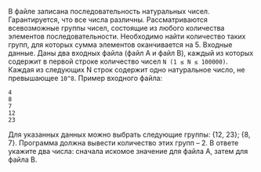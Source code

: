 В файле записана последовательность натуральных чисел. Гарантируется, что все числа различны. Рассматриваются всевозможные группы чисел, состоящие из любого количества элементов последовательности. Необходимо найти количество таких групп, для которых сумма элементов оканчивается на 5.
Входные данные. Даны два входных файла (файл A и файл B), каждый из которых содержит в первой строке количество чисел `N (1 ≤ N ≤ 100000)`. Каждая из следующих N строк содержит одно натуральное число, не превышающее `10^8`.
Пример входного файла:
```
4
8
7
12
23
```
Для указанных данных можно выбрать следующие группы: {12, 23}; {8, 7}. Программа должна вывести количество этих групп – 2.
В ответе укажите два числа: сначала искомое значение для файла А, затем для файла B.
